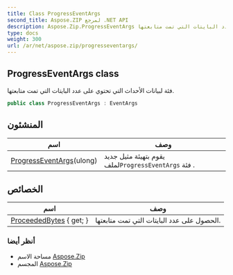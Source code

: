 ```yaml
---
title: Class ProgressEventArgs
second_title: Aspose.ZIP لمرجع .NET API
description: Aspose.Zip.ProgressEventArgs فصل. فئة لبيانات الأحداث التي تحتوي على عدد البايتات التي تمت متابعتها.
type: docs
weight: 300
url: /ar/net/aspose.zip/progresseventargs/
---
```

## ProgressEventArgs class

فئة لبيانات الأحداث التي تحتوي على عدد البايتات التي تمت متابعتها.

```csharp
public class ProgressEventArgs : EventArgs
```

## المنشئون

| اسم | وصف |
| --- | --- |
| [ProgressEventArgs](progresseventargs/)(ulong) | يقوم بتهيئة مثيل جديد لملف`ProgressEventArgs` فئة . |

## الخصائص

| اسم | وصف |
| --- | --- |
| [ProceededBytes](../../aspose.zip/progresseventargs/proceededbytes/) { get; } | الحصول على عدد البايتات التي تمت متابعتها. |

### أنظر أيضا

* مساحة الاسم [Aspose.Zip](../../aspose.zip/)
* المجسم [Aspose.Zip](../../)


